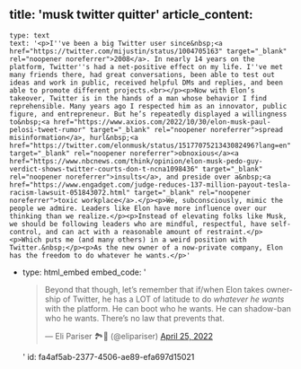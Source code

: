 title: 'musk twitter quitter'
article_content:
  -
    type: text
    text: '<p>I''ve been a big Twitter user since&nbsp;<a href="https://twitter.com/mijustin/status/1004705163" target="_blank" rel="noopener noreferrer">2008</a>. In nearly 14 years on the platform, Twitter''s had a net-positive effect on my life. I''ve met many friends there, had great conversations, been able to test out ideas and work in public, received helpful DMs and replies, and been able to promote different projects.<br></p><p>Now with Elon’s takeover, Twitter is in the hands of a man whose behavior I find reprehensible. Many years ago I respected him as an innovator, public figure, and entrepreneur. But he’s repeatedly displayed a willingness to&nbsp;<a href="https://www.axios.com/2022/10/30/elon-musk-paul-pelosi-tweet-rumor" target="_blank" rel="noopener noreferrer">spread misinformation</a>, hurl&nbsp;<a href="https://twitter.com/elonmusk/status/1517707521343082496?lang=en" target="_blank" rel="noopener noreferrer">obnoxious</a>​<a href="https://www.nbcnews.com/think/opinion/elon-musk-pedo-guy-verdict-shows-twitter-courts-don-t-ncna1098436" target="_blank" rel="noopener noreferrer">insults</a>, and preside over a&nbsp;<a href="https://www.engadget.com/judge-reduces-137-million-payout-tesla-racism-lawsuit-051843072.html" target="_blank" rel="noopener noreferrer">toxic workplace</a>.</p><p>We, subconsciously, mimic the people we admire. Leaders like Elon have more influence over our thinking than we realize.</p><p>Instead of elevating folks like Musk, we should be following leaders who are mindful, respectful, have self-control, and can act with a reasonable amount of restraint.</p><p>Which puts me (and many others) in a weird position with Twitter.&nbsp;</p><p>As the new owner of a now-private company, Elon has the freedom to do whatever he wants.</p>'
  -
    type: html_embed
    embed_code: '<blockquote class="twitter-tweet tw-align-center" data-conversation="none"><p lang="en" dir="ltr">Beyond that though, let’s remember that if/when Elon takes ownership of Twitter, he has a LOT of latitude to do *whatever he wants* with the platform. He can boot who he wants. He can shadow-ban who he wants. There’s no law that prevents that.</p>&mdash; Eli Pariser 🏞📲 (@elipariser) <a href="https://twitter.com/elipariser/status/1518594947393466368?ref_src=twsrc%5Etfw">April 25, 2022</a></blockquote> <script async src="https://platform.twitter.com/widgets.js" charset="utf-8"></script>'
id: fa4af5ab-2377-4506-ae89-efa697d15021
